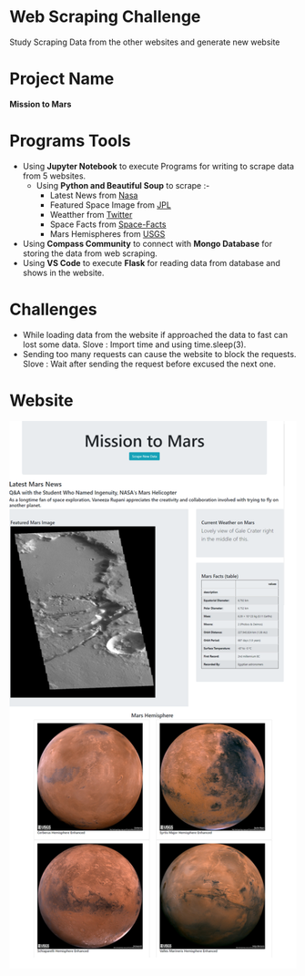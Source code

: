 # Web Scraping Challenge
Study Scraping Data from the other websites and generate new website

# Project Name

**Mission to Mars**

# Programs Tools
- Using **Jupyter Notebook** to execute Programs for writing to scrape data from 5 websites.
  - Using **Python and Beautiful Soup** to scrape :-
     - Latest News from [Nasa](https://mars.nasa.gov/news)
     - Featured Space Image from [JPL](https://www.jpl.nasa.gov/spaceimages/?search=&category=Mars)
     - Weatther from [Twitter](https://twitter.com/marswxreport?lang=en)
     - Space Facts from [Space-Facts](https://space-facts.com/mars/)
     - Mars Hemispheres from [USGS](https://astrogeology.usgs.gov/search/results?q=hemisphere+enhanced&k1=target&v1=Mars)
- Using **Compass Community** to connect with **Mongo Database** for storing the data from web scraping.
- Using **VS Code** to execute **Flask** for reading data from database and shows in the website.

# Challenges
- While loading data from the website if approached the data to fast can lost some data.
  Slove : Import time and using time.sleep(3).  
- Sending too many requests can cause the website to block the requests.
  Slove : Wait after sending the request before excused the next one.

# Website
![](images/Mission_to_Mars_Web_Top.png)
